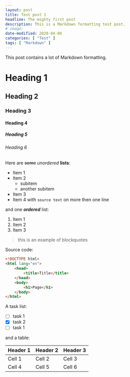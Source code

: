 ```yaml
---
layout: post
title: Test post 1
headline: The mighty first post
description: This is a Markdown formatting test post.
# image:
date-modified: 2020-04-08
categories: [ "Test" ]
tags: [ "Markdown" ]
---
```


This post contains a lot of Markdown formatting.

# Heading 1
## Heading 2
### Heading 3
#### Heading 4
##### Heading 5
###### Heading 6

Here are ~~some~~ *unordered* **lists**:

* Item 1
* Item 2
  * subitem
  * another subitem
* Item 3
* Item 4 with `source text`
  on more then one line

and one ***ordered*** list:

1. Item 1
1. Item 2
1. Item 3

> this is an example
> of blockquotes

Source code:

```html
<!DOCTYPE html>
<html lang="en">
    <head>
        <title>Title</title>
    </head>
    <body>
        <h1>Page</h1>
    </body>
</html>
```

A task list:

* [ ] task 1
* [x] task 2
* [ ] task 1

and a table:

Header 1 | Header 2 | Header 3
-------- | -------- | --------
Cell 1 | Cell 2 | Cell 3
Cell 4 | Cell 5 | Cell 6
